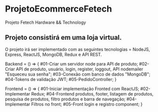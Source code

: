 # ProjetoEcommerceFetech
 Projeto Fetech Hardware && Technology
## Projeto consistirá em uma loja virtual.

O projeto irá ser implementado com as seguintes tecnologias = NodeJS, Express, ReactJS, MongoDB, Redux e API REST.

Backend = () => {
    #01-Criar um servidor node para API de produto;
    #02-Criar API de produto, usuário, login, register, loggout, API nodemailer "Esqueceu sua senha";
    #03-Conexão com banco de dados "MongoDB";
    #04-Tokens de validação JWT;
    #05-PedidoController;
}

Frontend = () => {
    #01-Iniciar implementação Fronted com ReactJS;
    #02-Implementar Redux;
    #04-Frontend produtos, footer, listagem de produtos, pesquisa de produtos, filtro produtos e barra de navegação;
    #04-Implementar Filtros no front;
    #05-Front login e registro component;
}


